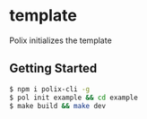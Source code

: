 # template
Polix initializes the template

## Getting Started
```bash
$ npm i polix-cli -g
$ pol init example && cd example
$ make build && make dev
```